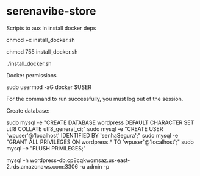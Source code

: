 # serenavibe-store

Scripts to aux in install docker deps

chmod +x install_docker.sh

chmod 755 install_docker.sh

./install_docker.sh

Docker permissions

sudo usermod -aG docker $USER

For the command to run successfully, you must log out of the session.


Create database:

sudo mysql -e "CREATE DATABASE wordpress DEFAULT CHARACTER SET utf8 COLLATE utf8_general_ci;"
sudo mysql -e "CREATE USER 'wpuser'@'localhost' IDENTIFIED BY 'senhaSegura';"
sudo mysql -e "GRANT ALL PRIVILEGES ON wordpress.* TO 'wpuser'@'localhost';"
sudo mysql -e "FLUSH PRIVILEGES;"

mysql -h wordpress-db.cp8cqkwqmsaz.us-east-2.rds.amazonaws.com:3306 -u admin -p
